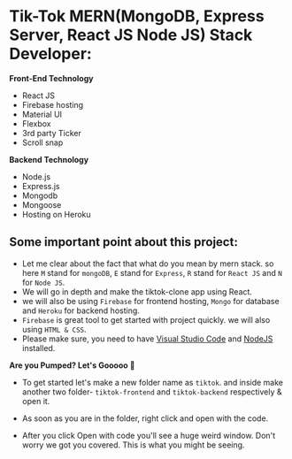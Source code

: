 # Tik-Tok MERN(MongoDB, Express Server, React JS Node JS) Stack Developer:

**Front-End Technology**

- React JS
- Firebase hosting
- Material UI
- Flexbox
- 3rd party Ticker
- Scroll snap

**Backend Technology**

- Node.js
- Express.js
- Mongodb
- Mongoose
- Hosting on Heroku

## Some important point about this project:

- Let me clear about the fact that what do you mean by mern stack. so here `M` stand for `mongoDB`, `E` stand for `Express`, `R` stand for `React JS` and `N` for `Node JS`.
- We will go in depth and make the tiktok-clone app using React.
- we will also be using `Firebase` for frontend hosting, `Mongo` for database and `Heroku` for backend hosting.
- `Firebase` is great tool to get started with project quickly. we will also using `HTML & CSS`.
- Please make sure, you need to have [Visual Studio Code](https://code.visualstudio.com) and [NodeJS](https://nodejs.org/en/) installed.

**Are you Pumped? Let's Gooooo 🚀**

- To get started let's make a new folder name as `tiktok`. and inside make another two folder- `tiktok-frontend` and `tiktok-backend` respectively & open it.

- As soon as you are in the folder, right click and open with the code.

- After you click Open with code you'll see a huge weird window. Don't worry we got you covered. This is what you might be seeing.
